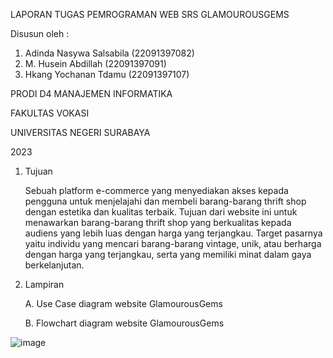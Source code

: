 LAPORAN TUGAS PEMROGRAMAN WEB SRS GLAMOUROUSGEMS

Disusun oleh :
1. Adinda Nasywa Salsabila (22091397082)
2. M. Husein Abdillah (22091397091)
3. Hkang Yochanan Tdamu (22091397107)
   
PRODI D4 MANAJEMEN INFORMATIKA

FAKULTAS VOKASI

UNIVERSITAS NEGERI SURABAYA

2023

1. Tujuan

   Sebuah platform e-commerce yang menyediakan akses kepada pengguna untuk menjelajahi dan membeli barang-barang thrift shop dengan estetika dan kualitas terbaik. Tujuan dari website ini untuk menawarkan barang-barang thrift shop yang berkualitas kepada audiens yang lebih luas dengan harga yang terjangkau. Target pasarnya yaitu  individu yang mencari barang-barang vintage, unik, atau berharga dengan harga yang terjangkau, serta yang memiliki minat dalam gaya berkelanjutan.

2. Lampiran

   A. Use Case diagram website GlamourousGems

   B. Flowchart diagram website GlamourousGems

![image](https://github.com/abdillahusein/Kel-2-MI2022C.github.io/assets/124490604/8a0b4d60-a68e-4335-9b02-b17e349e12bd)
